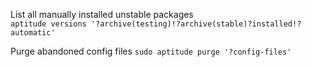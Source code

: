 
List all manually installed unstable packages  
`aptitude versions '?archive(testing)!?archive(stable)?installed!?automatic'`

Purge abandoned config files
`sudo aptitude purge '?config-files'`
